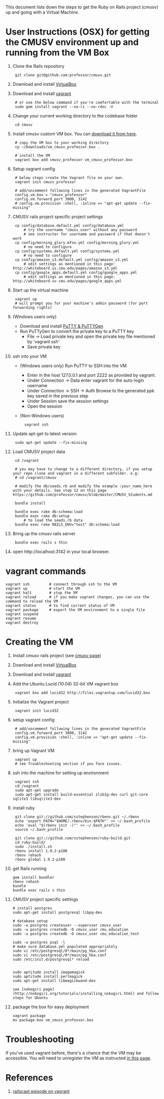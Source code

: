 This document lists down the steps to get the Ruby on Rails project (cmusv) up and going with a Virtual Machine.

# User Instructions (OSX) for getting the CMUSV environment up and running from the VM Box #

1. Clone the Rails repository

        git clone git@github.com:professor/cmusv.git

1. Download and install [VirtualBox](https://www.virtualbox.org/wiki/Downloads)
1. Download and install [vagrant](http://vagrantup.com/)

        # or use the below command if you're comfortable with the terminal
        sudo gem install vagrant --no-ri --no-rdoc -V

1. Change your current working directory to the codebase folder

        cd cmusv

1. Install cmusv custom VM box. You can [download it from here](https://www.dropbox.com/s/k46n4zfalgwydcz/vm_cmusv_professor.box).

        # copy the VM box to your working directory
        cp ~/Downloads/vm_cmusv_professor.box .

        # install the VM
        vagrant box add cmusv_professor vm_cmusv_professor.box

1. Setup vagrant config

        # below steps create the Vagrant file on your own.
        vagrant init cmusv_professor

        # add/uncomment following lines in the generated VagrantFile
        config.vm.box = "cmusv_professor"
        config.vm.forward_port 3000, 3142
        # config.vm.provision :shell, :inline => "apt-get update --fix-missing"

1. CMUSV rails project specific project settings

        cp config/database.default.yml config/database.yml
            # try the username "cmusv_user" without any password
            # see instructor for username and password if that doesn't work
        cp config/morning_glory.mfse.yml config/morning_glory.yml
            # no need to configure
        cp config/systems.default.yml config/systems.yml
            # no need to configure
        cp config/amazon_s3.default.yml config/amazon_s3.yml
            # edit settings as mentioned in this page: http://whiteboard.sv.cmu.edu/pages/amazon_s3.yml
        cp config/google_apps.default.yml config/google_apps.yml
            # edit settings as mentioned in this page: http://whiteboard.sv.cmu.edu/pages/google_apps.yml

1. Start up the virtual machine

        vagrant up
        # will prompt you for your machine's admin password (for port forwarding rights)

1. (Windows users only)
    * Download and install [PuTTY & PuTTYGen](http://www.chiark.greenend.org.uk/~sgtatham/putty/download.html)
    * Run PuTTyGen to convert the private key to a PuTTY key
        * File -> Load private key and open the private key file mentioned by 'vagrant ssh'
        * Save private key

1. ssh into your VM
    * (Windows users only) Run PuTTY to SSH into the VM
        * Enter in the host 127.0.0.1 and port 2222 as provided by vagrant.
        * Under Connection -> Data enter vagrant for the auto-login username
        * Under Connection -> SSH -> Auth  Browse to the generated ppk key saved in the previous step
        * Under Session save the session settings
        * Open the session
    * (Non-Windows users)

            vagrant ssh

1. Update apt-get to latest version

        sudo apt-get update --fix-missing

1. Load CMUSV project data

        cd /vagrant

        # you may have to change to a different directory, if you setup your repo clone and vagrant in a different subfolder. e.g:
        # cd /vagrant/cmusv

        # modify the db/seeds.rb and modify the example :your_name_here with your details. See step 12 on this page https://github.com/professor/cmusv/blob/master/CMUSV_Students.md

        bundle install

        bundle exec rake db:schema:load
        bundle exec rake db:setup
            # to load the seeds.rb data
        bundle exec rake RAILS_ENV="test" db:schema:load

1. Bring up the cmusv rails server

        bundle exec rails s thin

1. open http://localhost:3142 in your local browser.

# vagrant commands #

    vagrant ssh         # connect through ssh to the VM
    vagrant up          # start the VM
    vagrant halt        # stop the VM
    vagrant reload      # if you make vagrant changes, you can use the command to reload the VM
    vagrant status      # to find current status of VM
    vagrant package     # export the VM environment to a single file
    vagrant suspend
    vagrant resume
    vagrant destroy


# Creating the VM #

1. Install cmusv rails project (see [cmusv page](https://github.com/professor/cmusv/blob/master/CMUSV_Students.md))
2. Download and install [VirtualBox](https://www.virtualbox.org/wiki/Downloads)
3. Download and install [vagrant](http://vagrantup.com/)
4. Add the Ubuntu Lucid (10.04) 32-bit VM vagrant box

        vagrant box add lucid32 http://files.vagrantup.com/lucid32.box

5. Initialize the Vagrant project

        vagrant init lucid32

6. setup vagrant config

        # add/uncomment following lines in the generated VagrantFile
        config.vm.forward_port 3000, 3142
        config.vm.provision :shell, :inline => "apt-get update --fix-missing"

7. bring up Vagrant VM

        vagrant up
        # see Troubleshooting section if you face issues.

8. ssh into the machine for setting up environment

        vagrant ssh
        cd /vagrant
        sudo apt-get upgrade
        sudo apt-get install build-essential zlib1g-dev curl git-core sqlite3 libsqlite3-dev

9. install ruby

        git clone git://github.com/sstephenson/rbenv.git ~/.rbenv
        echo 'export PATH="$HOME/.rbenv/bin:$PATH"' >> ~/.bash_profile
        echo 'eval "$(rbenv init -)"' >> ~/.bash_profile
        source ~/.bash_profile

        git clone git://github.com/sstephenson/ruby-build.git
        cd ruby-build/
        sudo ./install.sh
        rbenv install 1.9.2-p180
        rbenv rehash
        rbenv global 1.9.2-p180

10. get Rails running

        gem install bundler
        rbenv rehash
        bundle
        bundle exec rails s thin

11. CMUSV project specific settings

        # install postgres
        sudo apt-get install postgresql libpq-dev

        # database setup
        sudo -u postgres createuser --superuser cmusv_user
        sudo -u postgres createdb -O cmusv_user cmu_education
        sudo -u postgres createdb -O cmusv_user cmu_education_test

        sudo -u postgres psql -l
        # make sure database.yml populated appropriately
        sudo vi /etc/postgresql/8*/main/pg_hba.conf
        sudo vi /etc/postgresql/8*/main/pg_hba.conf
        sudo /etc/init.d/postgresql* reload


        sudo aptitude install imagemagick
        sudo aptitude install perlmagick
        sudo apt-get install libmagickwand-dev

        see [nokogiri page](http://nokogiri.org/tutorials/installing_nokogiri.html) and follow steps for Ubuntu

12. package the box for easy deployment

        vagrant package
        mv package.box vm_cmusv_professor.box

# Troubleshooting

If you've used vagrant before, there's a chance that the VM may be accessible. You will need to unregister the VM as instructed [in this page](http://daniel.hepper.net/blog/2011/03/fixing-a-messed-up-vagrant-installation/).

# References #

1. [railscast episode on vagrant](http://railscasts.com/episodes/292-virtual-machines-with-vagrant)